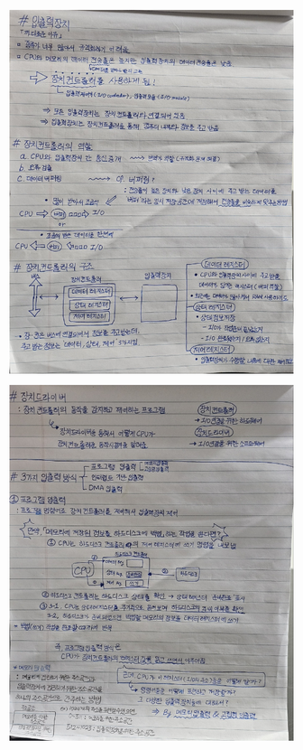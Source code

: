 
![](https://github.com/songjayu/STUDYING/blob/main/PHOTOS/%EC%9E%85%EC%B6%9C%EB%A0%A51.jpg)
</br></br>
![](https://github.com/songjayu/STUDYING/blob/main/PHOTOS/%EC%9E%85%EC%B6%9C%EB%A0%A52.jpg)
